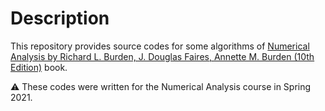 # Description
This repository provides source codes for some algorithms of 
[Numerical Analysis by Richard L. Burden, J. Douglas Faires, Annette M. Burden (10th Edition)](https://www.amazon.com/Numerical-Analysis-Richard-L-Burden/dp/1305253663) book.  

:warning: These codes were written for the Numerical Analysis course in Spring 2021.
